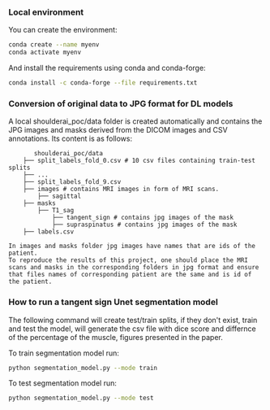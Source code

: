 ### Local environment
You can create the environment:

```bash
conda create --name myenv
conda activate myenv
```

And install the requirements using conda and conda-forge:

```bash 
conda install -c conda-forge --file requirements.txt 
```


### Conversion of original data to JPG format for DL models
A local shoulderai_poc/data folder is created automatically and contains the JPG images and masks derived from the DICOM images and CSV annotations. Its content is as follows:
```
       shoulderai_poc/data
    ├── split_labels_fold_0.csv # 10 csv files containing train-test splits
    ├── ...
    ├── split_labels_fold_9.csv  
    ├── images # contains MRI images in form of MRI scans.     
        ├── sagittal
    ├── masks  
        ├── T1_sag
            ├── tangent_sign # contains jpg images of the mask
            ├── supraspinatus # contains jpg images of the mask          
    ├── labels.csv  

In images and masks folder jpg images have names that are ids of the patient. 
To reproduce the results of this project, one should place the MRI scans and masks in the corresponding folders in jpg format and ensure that files names of corresponding patient are the same and is id of the patient.

```

### How to run a tangent sign Unet segmentation model
The following command will create test/train splits, if they don't exist, train and test the model, will generate the csv file with dice score and differnce of the percentage of the muscle, figures presented in the paper. 

To train segmentation model run:
```bash 
python segmentation_model.py --mode train
```
To test segmentation model run:
```bash 
python segmentation_model.py --mode test
```